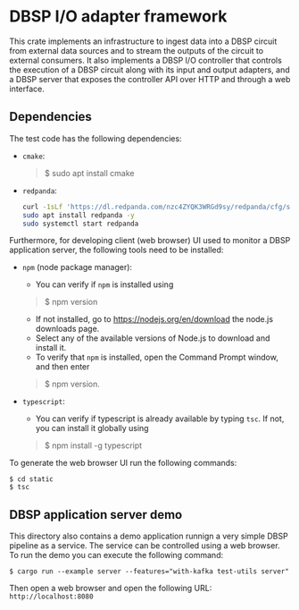 # DBSP I/O adapter framework

This crate implements an infrastructure to ingest data into a DBSP
circuit from external data sources and to stream the outputs of the
circuit to external consumers. It also implements a DBSP I/O
controller that controls the execution of a DBSP circuit along with
its input and output adapters, and a DBSP server that exposes the
controller API over HTTP and through a web interface.

## Dependencies

The test code has the following dependencies:

- `cmake`:
  >$ sudo apt install cmake

- `redpanda`:

  ```sh
  curl -1sLf 'https://dl.redpanda.com/nzc4ZYQK3WRGd9sy/redpanda/cfg/setup/bash.deb.sh' | sudo -E bash
  sudo apt install redpanda -y
  sudo systemctl start redpanda
  ```

Furthermore, for developing client (web browser) UI used to monitor a
DBSP application server, the following tools need to be installed:

- `npm` (node package manager):
  - You can verify if `npm` is installed using
  >$ npm version
  - If not installed, go to <https://nodejs.org/en/download> the node.js downloads page.
  - Select any of the available versions of Node.js to download and install it.
  - To verify that `npm` is installed, open the Command Prompt window, and then enter
  >$ npm version.

- `typescript`:
  - You can verify if typescript is already available by typing `tsc`.
  If not, you can install it globally using
  >$ npm install -g typescript

To generate the web browser UI run the following commands:

```
$ cd static
$ tsc
```

## DBSP application server demo

This directory also contains a demo application runnign a very simple
DBSP pipeline as a service.  The service can be controlled using a web
browser.  To run the demo you can execute the following command:

```
$ cargo run --example server --features="with-kafka test-utils server"
```

Then open a web browser and open the following URL: `http://localhost:8080`
